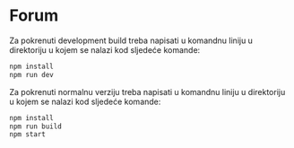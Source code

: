 # Forum

Za pokrenuti development build treba napisati u komandnu liniju u direktoriju u kojem se nalazi kod sljedeće komande:

```cmd
npm install
npm run dev
```

Za pokrenuti normalnu verziju treba napisati u komandnu liniju u direktoriju u kojem se nalazi kod sljedeće komande:

```cmd
npm install
npm run build
npm start
```
